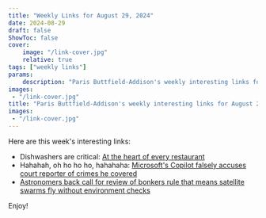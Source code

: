 ```yaml
---
title: "Weekly Links for August 29, 2024"
date: 2024-08-29
draft: false
ShowToc: false
cover:
    image: "/link-cover.jpg"
    relative: true
tags: ["weekly links"]
params:
    description: "Paris Buttfield-Addison's weekly interesting links for August 29, 2024."
images:
 - "/link-cover.jpg"
title: "Paris Buttfield-Addison's weekly interesting links for August 29, 2024."
images:
 - "/link-cover.jpg"
---
```

Here are this week's interesting links:

* Dishwashers are critical: [At the heart of every restaurant](https://www.washingtonpost.com/sf/style/2017/08/07/chefs-say-a-dishwasher-can-make-or-break-a-restaurant-so-i-signed-up-for-a-shift/)
* Hahahah, oh ho ho ho, hahahaha: [Microsoft's Copilot falsely accuses court reporter of crimes he covered](https://the-decoder.com/microsofts-copilot-falsely-accuses-court-reporter-of-crimes-he-covered/)
* [Astronomers back call for review of bonkers rule that means satellite swarms fly without environment checks](https://www.theregister.com/2024/08/29/astronomers_space_pollution/)

Enjoy!